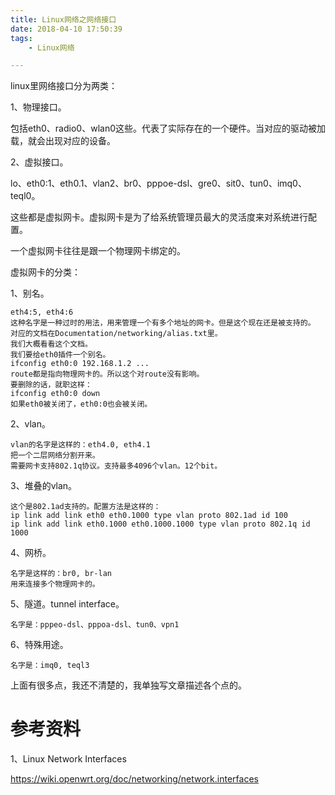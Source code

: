 ```yaml
---
title: Linux网络之网络接口
date: 2018-04-10 17:50:39
tags:
	- Linux网络

---
```




linux里网络接口分为两类：

1、物理接口。

包括eth0、radio0、wlan0这些。代表了实际存在的一个硬件。当对应的驱动被加载，就会出现对应的设备。

2、虚拟接口。

lo、eth0:1、eth0.1、vlan2、br0、pppoe-dsl、gre0、sit0、tun0、imq0、teql0。

这些都是虚拟网卡。虚拟网卡是为了给系统管理员最大的灵活度来对系统进行配置。

一个虚拟网卡往往是跟一个物理网卡绑定的。

虚拟网卡的分类：

1、别名。

```
eth4:5, eth4:6
这种名字是一种过时的用法，用来管理一个有多个地址的网卡。但是这个现在还是被支持的。
对应的文档在Documentation/networking/alias.txt里。
我们大概看看这个文档。
我们要给eth0插件一个别名。
ifconfig eth0:0 192.168.1.2 ...
route都是指向物理网卡的。所以这个对route没有影响。
要删除的话，就职这样：
ifconfig eth0:0 down
如果eth0被关闭了，eth0:0也会被关闭。
```

2、vlan。

```
vlan的名字是这样的：eth4.0, eth4.1 
把一个二层网络分割开来。
需要网卡支持802.1q协议。支持最多4096个vlan。12个bit。
```

3、堆叠的vlan。

```
这个是802.1ad支持的。配置方法是这样的：
ip link add link eth0 eth0.1000 type vlan proto 802.1ad id 100
ip link add link eth0.1000 eth0.1000.1000 type vlan proto 802.1q id 1000
```

4、网桥。

```
名字是这样的：br0, br-lan
用来连接多个物理网卡的。

```

5、隧道。tunnel interface。

```
名字是：pppeo-dsl、pppoa-dsl、tun0、vpn1

```

6、特殊用途。

```
名字是：imq0, teql3

```

上面有很多点，我还不清楚的，我单独写文章描述各个点的。



# 参考资料

1、Linux Network Interfaces

https://wiki.openwrt.org/doc/networking/network.interfaces